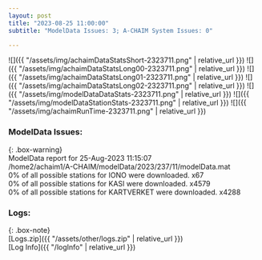 ```yaml
---
layout: post
title: "2023-08-25 11:00:00"
subtitle: "ModelData Issues: 3; A-CHAIM System Issues: 0"

---
```


![]({{ "/assets/img/achaimDataStatsShort-2323711.png" | relative_url }})
![]({{ "/assets/img/achaimDataStatsLong00-2323711.png" | relative_url }})
![]({{ "/assets/img/achaimDataStatsLong01-2323711.png" | relative_url }})
![]({{ "/assets/img/achaimDataStatsLong02-2323711.png" | relative_url }})
![]({{ "/assets/img/modelDataDataStats-2323711.png" | relative_url }})
![]({{ "/assets/img/modelDataStationStats-2323711.png" | relative_url }})
![]({{ "/assets/img/achaimRunTime-2323711.png" | relative_url }})


### ModelData Issues:  
  
{: .box-warning}  
 ModelData report for 25-Aug-2023 11:15:07   
 /home2/achaim1/A-CHAIM/modelData/2023/237/11/modelData.mat   
 0% of all possible stations for IONO were downloaded. x67   
 0% of all possible stations for KASI were downloaded. x4579   
 0% of all possible stations for KARTVERKET were downloaded. x4288   
  


### Logs:  
  
{: .box-note}  
[Logs.zip]({{ "/assets/other/logs.zip" | relative_url }})  
[Log Info]({{ "/logInfo" | relative_url }})  
